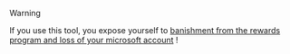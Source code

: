 > [!WARNING]
> If you use this tool, you expose yourself to [banishment from the rewards program and loss of your microsoft account](https://www.microsoft.com/en-us/servicesagreement) !
